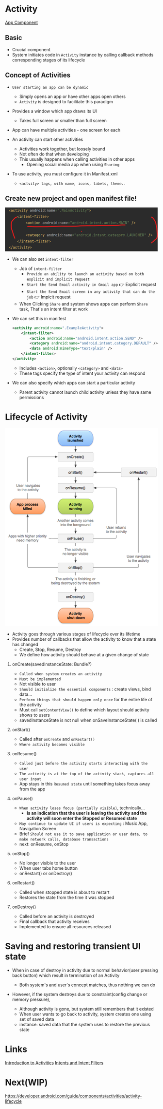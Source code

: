 # Activity

[App Component](../App%20Components/README.md)

## Basic
- Crucial component
- System initiates code in `Activity` instance by calling callback methods corresponding stages of its lifecycle


## Concept of Activities
- `User starting an app can be dynamic`
    - Simply opens an app or have other apps open others
    - `Activity` is designed to facilitate this paradigm

    
- Provides a window which app draws its UI
    - Takes full screen or smaller than full screen


- App can have multiple activities - one screen for each

- An activity can start other activities
    - Activities work together, but loosely bound
    - Not often do that when developing
    - This usually happens when calling activities in other apps
        - Opening social media app when using `Sharing`
    
- To use activity, you must configure it in Manifest.xml
    - `<actvity> tags, with name, icons, labels, theme..`

    
## Create new project and open manifest file!
![Manifest.xml of newly created project](./res/manifest_file_of_new_project.png)

- We can also set `intent-filter`
    - Job of `intent-filter`
        - `Provide an ability to launch an activity based on both explicit and implicit request`
        - `Start the Send Email activity in Gmail app` :point_right: Explicit request
        - `Start the Send Email screen in any activity that can do the job` :point_right: Impicit request
    - When Clicking `Share` and system shows apps can perform `Share` task, That's an intent filter at work

- We can set this in manifest
    ```xml
    <activity android:name=".ExampleActivity">
        <intent-filter>
            <action android:name="android.intent.action.SEND" />
            <category android:name="android.intent.category.DEFAULT" />
            <data android:mimeType="text/plain" />
        </intent-filter>
    </activity>
    ```
    - Includes `<action>`, optionally `<category>` and `<data>`
    - These tags specify the type of intent your activity can respond

- We can also specify which apps can start a particular activity
    - Parent activity cannot launch child activity unless they have same permissions


# Lifecycle of Activity

![Activity lifecycle](./res/activity_lifecycle.png)

- Activity goes through various stages of lifecycle over its lifetime
- Provides number of callbacks that allow the activity to know that a state has changed
    - Create, Stop, Resume, Destroy
    - We define how activity should behave at a given change of state
    
1. onCreate(savedInstanceState: Bundle?)
    - `Called when system creates an activity`
    - `Must be implemented`
    - Not visible to user
    - `Should initialize the essential components` : create views, bind data...
    - `Perform things that should happen only once` for the entire life of the activity      
    - Must call `setContentView()` to define which layout should activity shows to users
    - savedInstanceState is not null when onSaveInstanceState( ) is called
    
2. onStart()
    - Called after `onCreate` and `onRestart()` 
    - `Where activity becomes visible`
    
3. onResume()
    - `Called just before the activity starts interacting with the user`
    - `The activity is at the top of the activity stack, captures all user input`
    - App stays in this `Resumed state` until something takes focus away from the app
   
4. onPause()
    - `When activity loses focus (partially visible)`, technically...
        - **Is an indication that the user is leaving the activity and the activity will soon enter the Stopped or Resumed state**      
    - `May continue to update UI if users is expecting` : Music App, Navigation Screen
    - Brief
        `Should not use it to save application or user data, to make network calls, database transactions` 
    - next: onResume, onStop
    
5. onStop()
    - No longer visible to the user
    - When user tabs home button
    - onRestart() or onDestroy()
   
6. onRestart()
    - Called when stopped state is about to restart
    - Restores the state from the time it was stopped
   
7. onDestroy()
    - Called before an activity is destroyed
    - Final callback that activity receives
    - Implemented to ensure all resources released
    
# Saving and restoring transient UI state
- When in case of destroy in activity due to normal behavior(user pressing back button) which result in termination of an Activity
    - Both system's and user's concept matches, thus nothing we can do

- However, if the system destroys due to constraint(config change or memory pressure),
    - Although activity is gone, but system still remembers that it existed
    - When user wants to go back to activity, system creates one using set of saved data
    - instance: saved data that the system uses to restore the previous state
    

# Links
[Introduction to Activities](https://developer.android.com/guide/components/activities/intro-activities)
[Intents and Intent Filters](https://developer.android.com/guide/components/intents-filters)


# Next(WIP)
https://developer.android.com/guide/components/activities/activity-lifecycle
